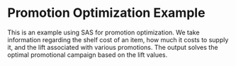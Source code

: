 # Promotion Optimization Example

This is an example using SAS for promotion optimization. We take information regarding the shelf cost of an item, how much it costs to supply it, and the lift associated with various promotions. The output solves the optimal promotional campaign based on the lift values.

